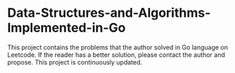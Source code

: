 # Data-Structures-and-Algorithms-Implemented-in-Go
This project contains the problems that the author solved in Go language on Leetcode. If the reader has a better solution, please contact the author and propose. 
This project is continuously updated.
